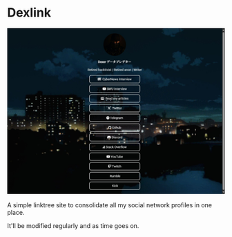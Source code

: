 # Dexlink

![dexlink](images/dexlink.jpg)

A simple linktree site to consolidate all my social network profiles in one place.

It'll be modified regularly and as time goes on.
